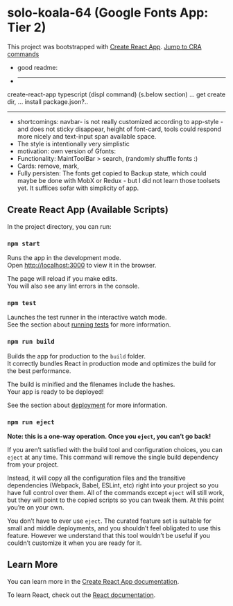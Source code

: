 # solo-koala-64 (Google Fonts App: Tier 2) 

This project was bootstrapped with [Create React App](https://github.com/facebook/create-react-app). 
[Jump to CRA commands](#-create-react-app)






- good readme:
- ***
create-react-app typescript (displ command) (s.below section)
... get create dir, ... install package.json?..
***
- shortcomings: navbar- is not really customized according to app-style - and does not sticky disappear, height of font-card, tools could respond more nicely and text-input span available space.
- The style is intentionally very simplistic
- motivation: own version of Gfonts:
- Functionality: MaintToolBar > search, (randomly shuffle fonts :)
- Cards: remove, mark, 
- Fully persisten: The fonts get copied to Backup state, which could maybe be done with MobX or Redux - but I did not learn those toolsets yet. It suffices sofar with simplicity of app.




























## Create React App (Available Scripts)

In the project directory, you can run:

### `npm start`

Runs the app in the development mode.<br />
Open [http://localhost:3000](http://localhost:3000) to view it in the browser.

The page will reload if you make edits.<br />
You will also see any lint errors in the console.

### `npm test`

Launches the test runner in the interactive watch mode.<br />
See the section about [running tests](https://facebook.github.io/create-react-app/docs/running-tests) for more information.

### `npm run build`

Builds the app for production to the `build` folder.<br />
It correctly bundles React in production mode and optimizes the build for the best performance.

The build is minified and the filenames include the hashes.<br />
Your app is ready to be deployed!

See the section about [deployment](https://facebook.github.io/create-react-app/docs/deployment) for more information.

### `npm run eject`

**Note: this is a one-way operation. Once you `eject`, you can’t go back!**

If you aren’t satisfied with the build tool and configuration choices, you can `eject` at any time. This command will remove the single build dependency from your project.

Instead, it will copy all the configuration files and the transitive dependencies (Webpack, Babel, ESLint, etc) right into your project so you have full control over them. All of the commands except `eject` will still work, but they will point to the copied scripts so you can tweak them. At this point you’re on your own.

You don’t have to ever use `eject`. The curated feature set is suitable for small and middle deployments, and you shouldn’t feel obligated to use this feature. However we understand that this tool wouldn’t be useful if you couldn’t customize it when you are ready for it.

## Learn More

You can learn more in the [Create React App documentation](https://facebook.github.io/create-react-app/docs/getting-started).

To learn React, check out the [React documentation](https://reactjs.org/).
